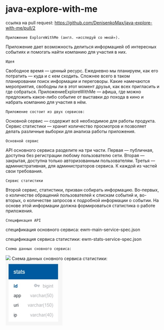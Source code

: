 # java-explore-with-me
ссылка на pull request: https://github.com/DenisenkoMax/java-explore-with-me/pull/2

    Приложение ExploreWithMe (англ. «исследуй со мной»).
Приложение дает возможность делиться информацией об интересных событиях и помогать найти компанию для участия в них.

    Идея
Свободное время — ценный ресурс. Ежедневно мы планируем, как его потратить — куда и с кем сходить.
Сложнее всего в таком планировании поиск информации и переговоры. Какие намечаются мероприятия, свободны
ли в этот момент друзья, как всех пригласить и где собраться. ПриложениеExploreWithMe — афиша,
где можно предложить какое-либо событие от выставки до похода в кино и набрать компанию для участия в нём.

    Приложение состоит из двух сервисов:
Основной сервис — содержит всё необходимое для работы продукта.
Сервис статистики — хранит количество просмотров и позволяет делать различные выборки для анализа работы приложения.

    Основной сервис
API основного сервиса разделите на три части. 
Первая — публичная, доступна без регистрации любому пользователю сети.
Вторая — закрытая, доступна только авторизованным пользователям.
Третья — административная, для администраторов сервиса. К каждой из частей свои требования.

    Сервис статистики
Второй сервис, статистики, призван собирать информацию. Во-первых, о количестве обращений пользователей к спискам
событий и, во-вторых, о количестве запросов к подробной информации о событии. На основе этой информации должна
формироваться статистика о работе приложения.

    Спецификация API
спецификация основного сервиса:
ewm-main-service-spec.json

спецификация сервиса статистики:
ewm-stats-service-spec.json

    Схема данных сновного сервиса:
![](.idea)
    Схема данных сновного сервиса статистики:
![](stats-server.jpg)